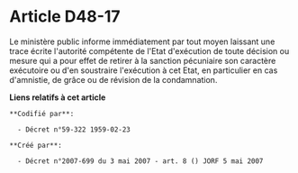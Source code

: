 # Article D48-17

Le ministère public informe immédiatement par tout moyen laissant une trace écrite l'autorité compétente de l'Etat
d'exécution de toute décision ou mesure qui a pour effet de retirer à la sanction pécuniaire son caractère exécutoire ou d'en
soustraire l'exécution à cet Etat, en particulier en cas d'amnistie, de grâce ou de révision de la condamnation.

**Liens relatifs à cet article**

	**Codifié par**:

	  - Décret n°59-322 1959-02-23

	**Créé par**:

	  - Décret n°2007-699 du 3 mai 2007 - art. 8 () JORF 5 mai 2007
